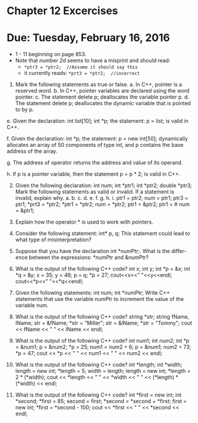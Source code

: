 # Chapter 12 Excercises  
# Due: Tuesday, February 16, 2016

- 1 - 11 beginning on page 853.
- Note that number 2d seems to have a misprint and should read:
   + `*ptr3 = *ptr2;  //Assume it should say this`
   + it currently reads: `*prt3 = *ptr2;  //incorrect`

1. Mark the following statements as true or false.
a. In C++, pointer is a reserved word.
b. In C++, pointer variables are declared using the word pointer.
c. The statement delete p; deallocates the variable pointer p.
d. The statement delete p; deallocates the dynamic variable that is pointed to by p.

e. Given the declaration:
int list[10]; int *p;
the statement:
p = list;
is valid in C++. 



f. Given the declaration:
int *p;
the statement:
p = new int[50];
dynamically allocates an array of 50 components of type int, and p contains
the base address of the array.

g. The address of operator returns the address and value of its operand. 

h. If p is a pointer variable, then the statement p = p * 2; is valid in C++.

2. Given the following declaration:
int num;
int *ptr1; int *ptr2; double *ptr3;
Mark the following statements as valid or invalid. If a statement is invalid, explain why.
a. b. c. d. e. f. g. h. i.
ptr1 = ptr2; num = ptr1; ptr3 = ptr1;
*prt3 = *ptr2; *ptr1 = *ptr2; num = *ptr2;
ptr1 = &ptr2; ptr1 = &num; num = &ptr1;

3. Explain how the operator * is used to work with pointers.

4. Consider the following statement:
int* p, q;
This statement could lead to what type of misinterpretation?

5. Suppose that you have the declaration int *numPtr;. What is the differ- ence between the expressions: *numPtr and &numPtr?

6. What is the output of the following C++ code?
int x;
int y;
int *p = &x;
int *q = &y;
x = 35;
y = 46;
p = q;
*p = 27;
cout<<x<<" "<<y<<endl; cout<<*p<<" "<<*q<<endl;

7. Given the following statements: int num;
int *numPtr;
Write C++ statements that use the variable numPtr to increment the value
of the variable num.

8. What is the output of the following C++ code?
    string *str;
    string fName, lName;
    str = &fName;
    *str = "Miller";
    str = &lName;
    *str = "Tommy";
    cout << fName << " " << lName << endl;

9. What is the output of the following C++ code?
int num1;
int num2;
int *p = &num1;
p = &num2;
*p = 25;
num1 = num2 + 6;
p = &num1;
num2 = 73;
*p = 47;
cout << *p << " " << num1 << " " << num2 << endl;

10. What is the output of the following C++ code?
int *length;
int *width;
length = new int;
*length = 5;
width = length;
length = new int;
*length = 2 * (*width);
cout << *length << " " << *width << " " << (*length) * (*width)
<< endl;

11. What is the output of the following C++ code?
int *first = new int;
int *second;
*first = 85;
second = first;
*second = *second + *first; first = new int;
    *first = *second - 100;
    cout << *first << " " << *second << endl;

